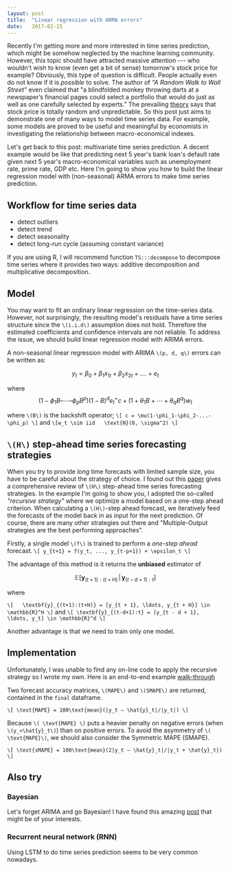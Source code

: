 ```yaml
---
layout: post
title:  "Linear regression with ARMA errors"
date:   2017-02-25
---
```


<span class="dropcap">R</span>ecently I'm getting more and more interested in time series prediction, which might be somehow neglected by the machine learning community. However, this topic should have attracted massive attention --- who wouldn't wish to know (even get a bit of sense) tomorrow's stock price for example? Obviously, this type of question is difficult. People actually even do not know if it is *possible* to solve. The author of *"A Random Walk to Wall Street"* even claimed that "a blindfolded monkey throwing darts at a newspaper’s financial pages could select a portfolio that would do just as well as one carefully selected by experts.” The prevailing [theory](https://en.wikipedia.org/wiki/Efficient-market_hypothesis) says that stock price is totally random and unpredictable. So this post just aims to demonstrate one of many ways to model time series data. For example, some models are proved to be useful and meaningful by economists in investigating the relationship between macro-economical indexes.

Let's get back to this post: multivariate time series prediction. A decent example would be like that predicting next 5 year's bank loan's default rate given next 5 year's macro-economical variables such as unemployment rate, prime rate, GDP etc. Here I'm going to show you how to build the linear regression model with (non-seasonal) ARMA errors to make time series prediction.

## Workflow for time series data
- detect outliers
- detect trend
- detect seasonality
- detect long-run cycle (assuming constant variance)

If you are using R, I will recommend function `TS:::decompose` to decompose time series where it provides two ways: additive decomposition and multiplicative decomposition.

## Model
You may want to fit an ordinary linear regression on the time-series data. However, not surprisingly, the resulting model's residuals have a time series structure since the `\(i.i.d\)` assumption does not hold. Therefore the estimated coefficients and confidence intervals are not reliable.
To address the issue, we should build linear regression model with ARIMA errors.

A non-seasonal linear regression model with ARIMA `\(p, d, q\)` errors can be written as:

$$y_t = \beta_0 + \beta_1 x_{1t} + \beta_2 x_{2t} + .... + e_t$$

where
$$(1-\phi_1B – \cdots – \phi_p B^p)(1-B)^d e_t^  =  c + (1 + \theta_1 B + \cdots + \theta_q B^q)w_t $$

where `\(B\)` is the backshift operator; `\[ c = \mu(1-\phi_1-\phi_2-...-\phi_p) \]` and
`\[w_t \sim iid   \text{N}(0, \sigma^2) \]`


## `\(H\)` step-ahead time series forecasting strategies
When you try to provide *long* time forecasts with limited sample size, you have to be careful about the strategy of choice. I found out this [paper](http://www.sciencedirect.com/science/article/pii/S0957417412000528) gives a comprehensive review of `\(H\)` step-ahead time series forecasting strategies.
In the example I'm going to show you, I adopted the so-called *"recursive strategy"* where we optimize a model based on a one-step ahead criterion. When calculating a `\(H\)`-step ahead forecast, we iteratively feed the forecasts of the model back in as input for the next prediction. Of course, there are many other strategies out there and "Multiple-Output strategies are the best performing approaches".

Firstly, a single model `\(f\)` is trained to perform a *one-step ahead* forecast.
`\[
y_{t+1} = f(y_t, ..., y_{t-p+1}) + \epsilon_t
\]`

The advantage of this method is it returns the **unbiased** estimator of  

$$\mathbb{E}\left[ \textbf{y}_{(t+1):(t+H)} \,\vert\, \textbf{y}_{(t-d+1):t} \right]$$

where

`\[  
\textbf{y}_{(t+1):(t+H)} = [y_{t + 1}, \ldots, y_{t + H}] \in \mathbb{R}^H
 \]`
and
`\[
\textbf{y}_{(t-d+1):t} = [y_{t - d + 1}, \ldots, y_t] \in \mathbb{R}^d
 \]`


Another advantage is that we need to train only one model.


## Implementation
Unfortunately, I was unable to find any on-line code to apply the recursive strategy so I wrote my own. Here is an end-to-end example [walk-through](https://gist.github.com/HongleiXie/c924768d52669c65b9be424eee8c970b)

Two forecast accuracy matrices, `\(MAPE\)`
 and `\(SMAPE\)` are returned, contained in the `final` dataframe.

`\[
\text{MAPE} = 100\text{mean}(|y_t – \hat{y}_t|/|y_t|)
\]`

Because `\( \text{MAPE} \)` puts a heavier penalty on negative errors (when `\(y_<\hat{y}_t\)`) than on positive errors. To avoid the asymmetry of `\( \text{MAPE}\)`, we should also consider the Symmetric MAPE (SMAPE).

`\[
 \text{sMAPE} = 100\text{mean}(2|y_t – \hat{y}_t|/|y_t + \hat{y}_t|)
\]`




## Also try
### Bayesian
Let's forget ARIMA and go Bayesian! I have found this amazing [post](http://multithreaded.stitchfix.com/blog/2016/04/21/forget-arima/) that might be of your interests.

### Recurrent neural network (RNN)
Using LSTM to do time series prediction seems to be very common nowadays.
